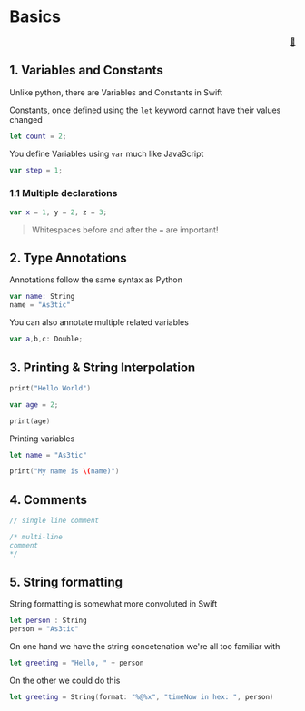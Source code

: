 # Basics

<div style="text-align: right"> <a href="javascript:history.back()">🏡</a>
</div>

## 1. Variables and Constants 


Unlike python, there are Variables and Constants in Swift

Constants, once defined using the `let` keyword cannot have their values changed

```swift
let count = 2;
```

You define Variables using `var` much like JavaScript

```swift
var step = 1;
```

### 1.1 Multiple declarations

```swift
var x = 1, y = 2, z = 3;
```

> Whitespaces before and after the `=` are important!

## 2. Type Annotations

Annotations follow the same syntax as Python

```swift
var name: String
name = "As3tic" 
```

You can also annotate multiple related variables

```swift
var a,b,c: Double;
```

## 3. Printing & String Interpolation

```swift
print("Hello World")

var age = 2;

print(age)
```

Printing variables

```swift
let name = "As3tic"

print("My name is \(name)")
```

## 4. Comments

```swift
// single line comment

/* multi-line 
comment
*/
```

## 5. String formatting

String formatting is somewhat more convoluted in Swift

```swift
let person : String
person = "As3tic"
```

On one hand we have the string concetenation we're all too familiar with

```swift
let greeting = "Hello, " + person
```

On the other we could do this

```swift
let greeting = String(format: "%@%x", "timeNow in hex: ", person)
```